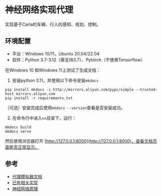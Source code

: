 # 神经网络实现代理
实现基于Carla的车辆、行人的感知、规划、控制。

## 环境配置
* 平台：Windows 10/11，Ubuntu 20.04/22.04
* 软件：Python 3.7-3.12（需支持3.7）、Pytorch（不使用Tensorflow）

在Windows 10 和Windows 11上测试了生成文档：
1. 安装python 3.11，并使用以下命令安装`mkdocs`
```shell
pip install mkdocs -i http://mirrors.aliyun.com/pypi/simple --trusted-host mirrors.aliyun.com
pip install -r requirements.txt
```
（可选）安装完成后使用`mkdocs --version`查看是否安装成功。

2. 在命令行中进入`nn`目录下，运行：
```shell
mkdocs build
mkdocs serve
```
然后使用浏览器打开 [http://127.0.0.1:8000](http://127.0.0.1:8000)，查看文档页面能否正常显示。

## 参考

* [代理模拟器文档](https://openhutb.github.io/carla_doc/)
* [已有相关实现](https://openhutb.github.io/carla_doc/used_by/)
* [神经网络原理](https://github.com/OpenHUTB/neuro)
